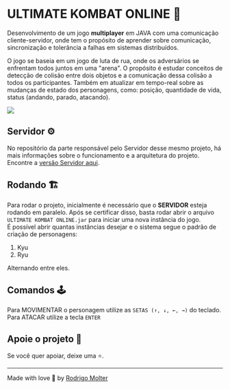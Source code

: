 # ULTIMATE KOMBAT ONLINE 🥊

Desenvolvimento de um jogo **multiplayer** em JAVA com uma comunicação cliente-servidor, onde tem o propósito de aprender sobre comunicação, sincronização e tolerância a falhas em sistemas distribuídos.

O jogo se baseia em um jogo de luta de rua, onde os adversários se enfrentam todos juntos em uma "arena".
O propósito é estudar conceitos de detecção de colisão entre dois objetos e a comunicação dessa colisão a todos os participantes.
Também em atualizar em tempo-real sobre as mudanças de estado dos personagens, como: posição, quantidade de vida, status (andando, parado, atacando).

![](https://github.com/rodrigomolter/jogomultiplayer-servidor/blob/main/runtime.gif) 

## Servidor ⚙️
No repositório da parte responsável pelo Servidor desse mesmo projeto, há mais informações sobre o funcionamento e a arquitetura do projeto.
Encontre a [versão Servidor aqui](https://github.com/rodrigomolter/ultimatekombatonline-servidor).

## Rodando 🏗️
Para rodar o projeto, inicialmente é necessário que o **SERVIDOR** esteja rodando em paralelo.
Após se certificar disso, basta rodar abrir o arquivo `ULTIMATE KOMBAT ONLINE.jar` para iniciar uma nova instância do jogo. <br>
É possível abrir quantas instâncias desejar e o sistema segue o padrão de criação de personagens:
  1. Kyu
  2. Ryu
     
Alternando entre eles.

## Comandos 🕹️
Para MOVIMENTAR o personagem utilize as `SETAS (↑, ↓, ←, →)` do teclado. <br>
Para ATACAR utilize a tecla `ENTER`

## Apoie o projeto 🙌

Se você quer apoiar, deixe uma ⭐.

___

Made with love 🧡 by [Rodrigo Molter](https://www.linkedin.com/in/rodrigo-molter/)
